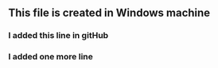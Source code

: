 ## This file is created in Windows machine
### I added this line in gitHub
### I added one more line
